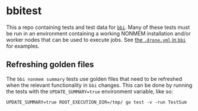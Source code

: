 # bbitest
This a repo containing tests and test data for [`bbi`](https://github.com/metrumresearchgroup/bbi). Many of these tests must be run in an environment containing a working NONMEM installation and/or worker nodes that can be used to execute jobs. See [the `.drone.yml` in `bbi`](https://github.com/metrumresearchgroup/bbi/blob/develop/.drone.yml) for examples.

## Refreshing golden files
The `bbi nonmem summary` tests use golden files that need to be refreshed when the relevant functionality in `bbi` changes. This can be done by running the tests with the `UPDATE_SUMMARY=true` environment variable, like so:
```
UPDATE_SUMMARY=true ROOT_EXECUTION_DIR=/tmp/ go test -v -run TestSum
```

